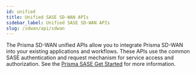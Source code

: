 ```yaml
---
id: unified
title: Unified SASE SD-WAN APIs
sidebar_label: Unified SASE SD-WAN APIs
slug: /sdwan/api/sdwan
---
```


The Prisma SD-WAN unified APIs allow you to integrate Prisma SD-WAN into your existing applications
and workflows. These APIs use the common SASE authentication and request mechanism for service
access and authorization. See the [Prisma SASE Get Started](/sase/docs/getstarted) for more information.
